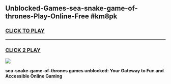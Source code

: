 
## Unblocked-Games-sea-snake-game-of-thrones-Play-Online-Free #km8pk
<h3>
<a href="https://us.freeplayer.one?title=sea-snake-game-of-thrones&ref=10M">CLICK TO PLAY</a></h3>
<hr>

<h3>
<a href="https://us.freeplayer.one?title=sea-snake-game-of-thrones&ref=10M">CLICK 2 PLAY</a>
  
</h3>

<a href="https://us.freeplayer.one?title=sea-snake-game-of-thrones&ref=10M"><img src="https://clearcache.store/games.png"></a>


**sea-snake-game-of-thrones games unblocked: Your Gateway to Fun and Accessible Online Gaming**
